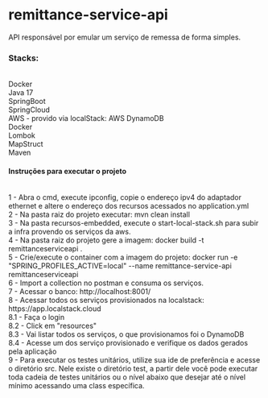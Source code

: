 # <h1>remittance-service-api</h1>

<p>API responsável por emular um serviço de remessa de forma simples.</p>

<h3><p>Stacks:</p></h3>
</br>
Docker
</br>
Java 17
</br>
SpringBoot
</br>
SpringCloud
</br>
AWS - provido via localStack: AWS DynamoDB
</br>
Docker
</br>
Lombok
</br>
MapStruct
</br>
Maven
</br>

<h4><p> Instruções para executar o projeto</p></h4>
</br>
1 - Abra o cmd, execute ipconfig, copie o endereço ipv4 do adaptador ethernet e 
altere o endereço dos recursos acessados no application.yml
</br>
2 - Na pasta raiz do projeto executar: mvn clean install
</br>
3 - Na pasta recursos-embedded, execute o start-local-stack.sh para subir
a infra provendo os serviços da aws.
</br>
4 - Na pasta raiz do projeto gere a imagem: docker build  -t remittanceserviceapi .
</br>
5 - Crie/execute o container com a imagem do projeto: docker run -e "SPRING_PROFILES_ACTIVE=local" --name remittance-service-api remittanceserviceapi
</br>
6 - Import a collection no postman e consuma os serviços.
</br>
7 - Acessar o banco: http://localhost:8001/
</br>
8 - Acessar todos os serviços provisionados na localstack: https://app.localstack.cloud
</br>
8.1 - Faça o login
</br>
8.2 - Click em "resources"
</br>
8.3 - Vai listar todos os serviços, o que provisionamos foi o DynamoDB
</br>
8.4 - Acesse um dos serviço provisionado e verifique os dados gerados pela aplicação
</br>
9 - Para executar os testes unitários, utilize sua ide de preferência e acesse o diretório src. Nele existe o diretório test, a partir dele você pode executar toda cadeia de testes unitários ou o nível abaixo que desejar até o nível mínimo acessando uma class específica.
